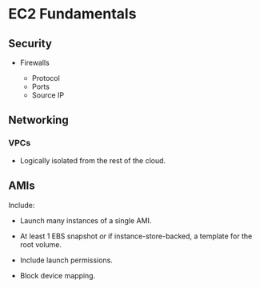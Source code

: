# EC2 Fundamentals

## Security

* Firewalls

  * Protocol
  * Ports
  * Source IP

## Networking

### VPCs

  * Logically isolated from the rest of the cloud.

## AMIs

Include:

* Launch many instances of a single AMI.
* At least 1 EBS snapshot *or* if instance-store-backed, a template for the root volume.
* Include launch permissions.

* Block device mapping.